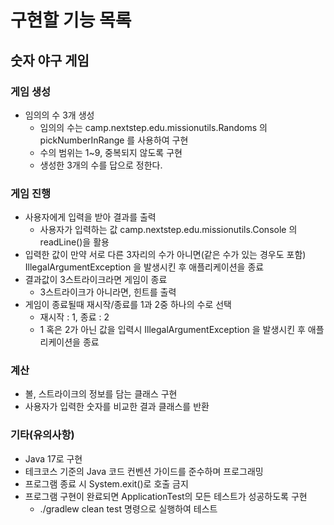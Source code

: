 # 구현할 기능 목록
## 숫자 야구 게임
### 게임 생성
- 임의의 수 3개 생성
  - 임의의 수는 camp.nextstep.edu.missionutils.Randoms 의 pickNumberInRange 를 사용하여 구현
  - 수의 범위는 1~9, 중복되지 않도록 구현
  - 생성한 3개의 수를 답으로 정한다.
### 게임 진행
- 사용자에게 입력을 받아 결과를 출력
  - 사용자가 입력하는 값 camp.nextstep.edu.missionutils.Console 의 readLine()을 활용
- 입력한 값이 만약 서로 다른 3자리의 수가 아니면(같은 수가 있는 경우도 포함) IllegalArgumentException 을 발생시킨 후 애플리케이션을 종료
- 결과값이 3스트라이크라면 게임이 종료
  - 3스트라이크가 아니라면, 힌트를 출력
- 게임이 종료될때 재시작/종료를 1과 2중 하나의 수로 선택
  - 재시작 : 1, 종료 : 2
  - 1 혹은 2가 아닌 값을 입력시 IllegalArgumentException 을 발생시킨 후 애플리케이션을 종료
### 계산
- 볼, 스트라이크의 정보를 담는 클래스 구현
- 사용자가 입력한 숫자를 비교한 결과 클래스를 반환
### 기타(유의사항)
- Java 17로 구현
- 테크코스 기준의 Java 코드 컨벤션 가이드를 준수하며 프로그래밍
- 프로그램 종료 시 System.exit()로 호출 금지
- 프로그램 구현이 완료되면 ApplicationTest의 모든 테스트가 성공하도록 구현
  - ./gradlew clean test 명령으로 실행하여 테스트